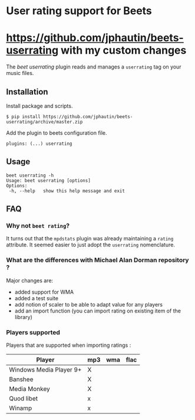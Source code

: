 # User rating support for Beets

# https://github.com/jphautin/beets-userrating with my custom changes

The _beet userrating_ plugin reads and manages a `userrating` tag on
your music files.

## Installation

Install package and scripts.

    $ pip install https://github.com/jphautin/beets-userrating/archive/master.zip

Add the plugin to beets configuration file.

```
plugins: (...) userrating
```

## Usage

    beet userrating -h
    Usage: beet userrating [options]
    Options:
     -h, --help   show this help message and exit

## FAQ

### Why not `beet rating`?

It turns out that the `mpdstats` plugin was already maintaining a
`rating` attribute. It seemed easier to just adopt the `userrating`
nomenclature.

### What are the differences with Michael Alan Dorman repository ?

Major changes are:

- added support for WMA
- added a test suite
- add notion of scaler to be able to adapt value for any players
- add an import function (you can import rating on existing item of the library)

### Players supported

Players that are supported when importing ratings :

| Player                  | mp3 | wma | flac |
| ----------------------- | --- | --- | ---- |
| Windows Media Player 9+ | X   |     |      |
| Banshee                 | X   |     |      |
| Media Monkey            | X   |     |      |
| Quod libet              | x   |     |      |
| Winamp                  | x   |     |      |
